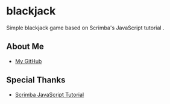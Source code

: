 # blackjack

Simple blackjack game based on Scrimba's JavaScript tutorial .

## About Me
* [My GitHub](https://github.com/adamawalters)

## Special Thanks
* [Scrimba JavaScript Tutorial](https://scrimba.com/learn/learnjavascript)


